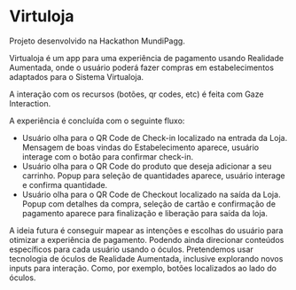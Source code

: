 # Virtuloja

Projeto desenvolvido na Hackathon MundiPagg.

Virtualoja é um app para uma experiência de pagamento usando Realidade Aumentada, onde o usuário poderá fazer compras
em estabelecimentos adaptados para o Sistema Virtualoja.

A interação com os recursos (botões, qr codes, etc) é feita com Gaze Interaction.

A experiência é concluída com o seguinte fluxo:

 - Usuário olha para o QR Code de Check-in localizado na entrada da Loja. Mensagem de boas vindas do Estabelecimento aparece, usuário interage com o botão para confirmar check-in.
 - Usuário olha para o QR Code do produto que deseja adicionar a seu carrinho. Popup para seleção de quantidades aparece, usuário interage e confirma quantidade.
 - Usuário olha para o QR Code de Checkout localizado na saída da Loja. Popup com detalhes da compra, seleção de cartão e confirmação de pagamento aparece para finalização e liberação para saída da loja. 

A ideia futura é conseguir mapear as intenções e escolhas do usuário para otimizar a experiência de pagamento. Podendo ainda direcionar conteúdos específicos para cada usuário usando o óculos.
Pretendemos usar tecnologia de óculos de Realidade Aumentada, inclusive explorando novos inputs para interação. Como, por exemplo, botões localizados ao lado do óculos. 
